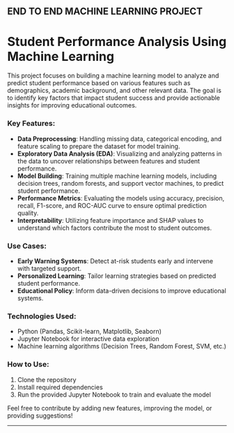 ## END TO END MACHINE LEARNING PROJECT



# Student Performance Analysis Using Machine Learning

This project focuses on building a machine learning model to analyze and predict student performance based on various features such as demographics, academic background, and other relevant data. The goal is to identify key factors that impact student success and provide actionable insights for improving educational outcomes.

### Key Features:
- **Data Preprocessing**: Handling missing data, categorical encoding, and feature scaling to prepare the dataset for model training.
- **Exploratory Data Analysis (EDA)**: Visualizing and analyzing patterns in the data to uncover relationships between features and student performance.
- **Model Building**: Training multiple machine learning models, including decision trees, random forests, and support vector machines, to predict student performance.
- **Performance Metrics**: Evaluating the models using accuracy, precision, recall, F1-score, and ROC-AUC curve to ensure optimal prediction quality.
- **Interpretability**: Utilizing feature importance and SHAP values to understand which factors contribute the most to student outcomes.

### Use Cases:
- **Early Warning Systems**: Detect at-risk students early and intervene with targeted support.
- **Personalized Learning**: Tailor learning strategies based on predicted student performance.
- **Educational Policy**: Inform data-driven decisions to improve educational systems.

### Technologies Used:
- Python (Pandas, Scikit-learn, Matplotlib, Seaborn)
- Jupyter Notebook for interactive data exploration
- Machine learning algorithms (Decision Trees, Random Forest, SVM, etc.)

### How to Use:
1. Clone the repository
2. Install required dependencies
3. Run the provided Jupyter Notebook to train and evaluate the model

Feel free to contribute by adding new features, improving the model, or providing suggestions!

--- 
